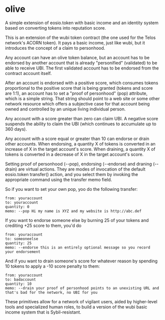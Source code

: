 # olive
A simple extension of eosio.token with basic income and an identity system based on converting tokens into reputation score.

This is an extension of the wubi token contract (the one used for the Telos network's ACORN token). It pays a basic income, just like wubi, but it introduces the concept of a claim to personhood.

Any account can have an olive token balance, but an account has to be endorsed by another account that is already "personified" (validated) to be able to receive UBI. The first validated account has to be endorsed from the contract account itself.

After an account is endorsed with a positive score, which consumes tokens proportional to the positive score that is being granted (tokens and score are 1:1), an account has to set a "proof of personhood" (pop) attribute, which is a simple string. That string should point to a web site or some other network resource which offers a subjective case for that account being owned and controlled by an unique living individual person.

Any account with a score greater than zero can claim UBI. A negative score suspends the ability to claim the UBI (which continues to accumulate up to 360 days).

Any account with a score equal or greater than 10 can endorse or drain other accounts. When endorsing, a quantity X of tokens is converted in an increase of X in the target account's score. When draining, a quantity X of tokens is converted in a decrease of X in the target account's score.

Setting proof of personhood (--pop), endorsing (--endorse) and draning (--drain) are virtual actions. They are modes of invocation of the default eosio.token transfer() action, and you select them by invoking the appropriate command using the transfer memo field.

So if you want to set your own pop, yoo do the following transfer:

```
from: youraccount
to: youraccount
quantity: 0
memo: --pop Hi my name is XYZ and my website is http://abc.def
```

If you want to endorse someone else by burning 25 of your tokens and crediting +25 score to them, you'd do

```
from: youraccount
to: someoneelse
quantity: 25
memo: --endorse this is an entirely optional message so you record your endorsement
```

And if you want to drain someone's score for whatever reason by spending 10 tokens to apply a -10 score penalty to them:

````
from: youraccount
to: badaccount
quantity: 10
memo: --drain your proof of personhood points to an unexisting URL and that's bad for the network, no UBI for you
````

These primitives allow for a network of vigilant users, aided by higher-level tools and specialized human roles, to build a version of the wubi basic income system that is Sybil-resistant.  
